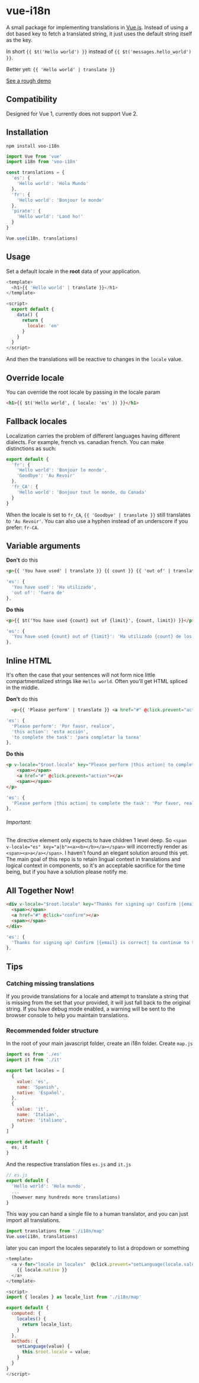 # vue-i18n

A small package for implementing translations in [Vue.js](http://vuejs.org/). Instead of using a dot based key to fetch a translated string, it just uses the default string itself as the key.

In short `{{ $t('Hello world') }}` instead of `{{ $t('messages.hello_world') }}`.

Better yet: `{{ 'Hello world' | translate }}`

[See a rough demo](https://jsfiddle.net/83o3db0q/7/)

## Compatibility

Designed for Vue 1, currently does not support Vue 2.

## Installation

`npm install voo-i18n`

```javascript
import Vue from 'vue'
import i18n from 'voo-i18n'

const translations = {
  'es': {
    'Hello world': 'Hola Mundo'
  },
  'fr': {
    'Hello world': 'Bonjour le monde'
  },
  'pirate': {
    'Hello world': 'Land ho!'
  }
}

Vue.use(i18n, translations)
```

## Usage

Set a default locale in the __root__ data of your application.

```javascript
<template>
  <h1>{{ 'Hello world' | translate }}</h1>
</template>

<script>
  export default {
    data() {
      return {
        locale: 'en'
      }
    }
  }
</script>
```

And then the translations will be reactive to changes in the `locale` value.

## Override locale

You can override the root locale by passing in the locale param

```html
<h1>{{ $t('Hello world', { locale: 'es' }) }}</h1>
```

## Fallback locales

Localization carries the problem of different languages having different dialects. For example, french vs. canadian french. You can make distinctions as such:

```javascript
export default {
  'fr': {
    'Hello world': 'Bonjour le monde',
    'Goodbye': 'Au Revoir'
  },
  'fr_CA': {
    'Hello world': 'Bonjour tout le monde, du Canada'
  }
}
```

When the locale is set to `fr_CA`, `{{ 'Goodbye' | translate }}` still translates to `'Au Revoir'`. You can also use a hyphen instead of an underscore if you prefer: `fr-CA`.

## Variable arguments

__Don't__ do this
```html
<p>{{ 'You have used' | translate }} {{ count }} {{ 'out of' | translate }} {{ limit }}</p>
```

```javascript
'es': {
  'You have used': 'Ha utilizado',
  'out of': 'fuera de'
},
```

__Do this__
```html
<p>{{ $t('You have used {count} out of {limit}', {count, limit}) }}</p>
```

```javascript
'es': {
  'You have used {count} out of {limit}': 'Ha utilizado {count} de los {limit}'
},
```

## Inline HTML

It's often the case that your sentences will not form nice little compartmentalized strings like `Hello world`. Often you'll get HTML spliced in the middle.

__Don't__ do this
```html
  <p>{{ 'Please perform' | translate }} <a href="#" @click.prevent="action">{{ 'this action' | translate }}</a> {{ 'to complete the task' | translate }}</p>
```

```javascript
'es': {
  'Please perform': 'Por favor, realice',
  'this action': 'esta acción',
  'to complete the task': 'para completar la tarea'
},
```

__Do this__
```html
<p v-locale="$root.locale" key="Please perform |this action| to complete the task">
    <span></span>
    <a href="#" @click.prevent="action"></a>
    <span></span>
</p>
```
```javascript
'es': {
  'Please perform |this action| to complete the task': 'Por favor, realice |esta acción| para completar la tarea'
},
```
###### Important:

The directive element only expects to have children 1 level deep. So `<span v-locale="es" key="a|b"><a><b></b></a></span>` will incorrectly render as `<span><a>a</a></span>`. I haven't found an elegant solution around this yet. The main goal of this repo is to retain lingual context in translations and logical context in components, so it's an acceptable sacrifice for the time being, but if you have a solution please notify me.

## All Together Now!
```html
<div v-locale="$root.locale" key="Thanks for signing up! Confirm |{email} is correct| to continue to the site." :replace="{ email: email }">
  <span></span>
  <a href="#" @click="confirm"></a>
  <span></span>
</div>
```

```javascript
'es': {
  'Thanks for signing up! Confirm |{email} is correct| to continue to the site': 'Gracias por registrarte! Confirmar |{email} es correcta| para continuar al sitio'
},
```

## Tips

### Catching missing translations

If you provide translations for a locale and attempt to translate a string that is missing from the set that your provided, it will just fall back to the original string. If you have debug mode enabled, a warning will be sent to the browser console to help you maintain translations.

### Recommended folder structure

In the root of your main javascript folder, create an i18n folder. Create `map.js`

```javascript
import es from './es'
import it from './it'

export let locales = [
  {
    value: 'es',
    name: 'Spanish',
    native: 'Español',
  },
  {
    value: 'it',
    name: 'Italian',
    native: 'italiano',
  }
]

export default {
  es, it
}
```

And the respective translation files `es.js` and `it.js`

```javascript
// es.js
export default {
  'Hello world': 'Hola mundo',
  ...
  (however many hundreds more translations)
}
```

This way you can hand a single file to a human translator, and you can just import all translations.

```javascript
import translations from './i18n/map'
Vue.use(i18n, translations)
```

later you can import the locales separately to list a dropdown or something

```javascript
<template>
  <a v-for="locale in locales"  @click.prevent="setLanguage(locale.value)">
    {{ locale.native }}
  </a>
</template>

<script>
import { locales } as locale_list from './i18n/map'

export default {
  computed: {
    locales() {
      return locale_list;
    }
  },
  methods: {
    setLanguage(value) {
      this.$root.locale = value;
    }
  }
}
</script>
```
